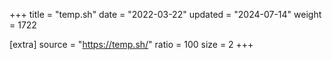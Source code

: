 +++
title = "temp.sh"
date = "2022-03-22"
updated = "2024-07-14"
weight = 1722

[extra]
source = "https://temp.sh/"
ratio = 100
size = 2
+++
